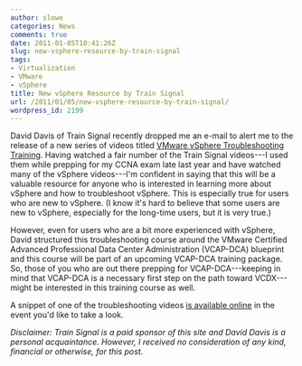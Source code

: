 ```yaml
---
author: slowe
categories: News
comments: true
date: 2011-01-05T10:41:26Z
slug: new-vsphere-resource-by-train-signal
tags:
- Virtualization
- VMware
- vSphere
title: New vSphere Resource by Train Signal
url: /2011/01/05/new-vsphere-resource-by-train-signal/
wordpress_id: 2199
---
```


David Davis of Train Signal recently dropped me an e-mail to alert me to the release of a new series of videos titled [VMware vSphere Troubleshooting Training](http://www.trainsignal.com/VMware-vSphere-Troubleshooting-Training.aspx). Having watched a fair number of the Train Signal videos---I used them while prepping for my CCNA exam late last year and have watched many of the vSphere videos---I'm confident in saying that this will be a valuable resource for anyone who is interested in learning more about vSphere and how to troubleshoot vSphere. This is especially true for users who are new to vSphere. (I know it's hard to believe that some users are new to vSphere, especially for the long-time users, but it is very true.)

However, even for users who are a bit more experienced with vSphere, David structured this troubleshooting course around the VMware Certified Advanced Professional Data Center Administration (VCAP-DCA) blueprint and this course will be part of an upcoming VCAP-DCA training package. So, those of you who are out there prepping for VCAP-DCA---keeping in mind that VCAP-DCA is a necessary first step on the path toward VCDX---might be interested in this training course as well.

A snippet of one of the troubleshooting videos [is available online](http://www.vmwarevideos.com/vsphere-troubleshooting-video-how-to-restore-network-vmware-esxi) in the event you'd like to take a look.

_Disclaimer: Train Signal is a paid sponsor of this site and David Davis is a personal acquaintance. However, I received no consideration of any kind, financial or otherwise, for this post._
